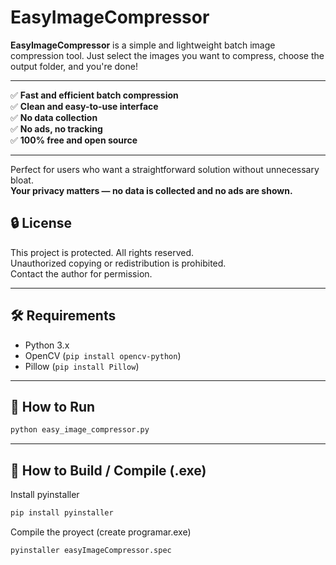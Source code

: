 # EasyImageCompressor

**EasyImageCompressor** is a simple and lightweight batch image compression tool. Just select the images you want to compress, choose the output folder, and you're done!

---

✅ **Fast and efficient batch compression**  
✅ **Clean and easy-to-use interface**  
✅ **No data collection**  
✅ **No ads, no tracking**  
✅ **100% free and open source**

---

Perfect for users who want a straightforward solution without unnecessary bloat.  
**Your privacy matters — no data is collected and no ads are shown.**

## 🔒 License

This project is protected. All rights reserved.  
Unauthorized copying or redistribution is prohibited.  
Contact the author for permission.

---

## 🛠️ Requirements

- Python 3.x  
- OpenCV (`pip install opencv-python`)  
- Pillow (`pip install Pillow`)

---

## 📂 How to Run

```bash
python easy_image_compressor.py
```

---

## 🧱 How to Build / Compile (.exe)
Install pyinstaller
```bash
pip install pyinstaller
```
Compile the proyect (create programar.exe)
```bash
pyinstaller easyImageCompressor.spec
```


